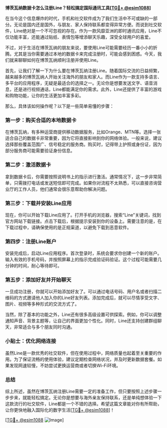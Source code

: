 **博茨瓦纳数据卡怎么注册Line？轻松搞定国际通讯工具[[TG💪+ @esim1088](https://t.me/s/esim1088)]**

在当今这个信息爆炸的时代，手机和社交软件成为了我们生活中不可或缺的一部分。无论是国内还是国外，与朋友、家人保持联系都变得异常方便。而说到社交软件，Line绝对是一个不可忽视的存在。作为一款风靡亚洲的即时通讯应用，Line不仅功能丰富，还能通过贴纸、表情包等增添聊天乐趣，深受全球用户的喜爱。

不过，对于生活在博茨瓦纳的朋友来说，要使用Line可能需要经历一番小小的折腾。尤其是当你需要通过本地的数据卡来完成注册时，可能会感到困惑。今天，我们就来聊聊如何在博茨瓦纳顺利注册并使用Line。

首先，让我们了解一下为什么要在博茨瓦纳注册Line。随着国际交流的日益频繁，越来越多的博茨瓦纳人开始关注海外的朋友和家人。而Line作为一款支持多语言、多平台的应用程序，无疑是最适合的选择之一。无论你是想要发送文字、语音消息，还是进行视频通话，Line都能满足你的需求。此外，Line还提供了丰富的游戏和购物功能，让你的生活更加丰富多彩。

那么，具体该如何操作呢？以下是一些简单易懂的步骤：

### 第一步：购买合适的本地数据卡

在博茨瓦纳，有多种运营商提供移动数据服务，比如Orange、MTN等。选择一张适合自己的数据卡非常重要，因为它将直接影响到你的网络体验。一般来说，建议选择那些覆盖范围广、信号稳定的服务商。购买时，记得带上护照或身份证，因为部分服务商可能需要验证身份信息。

### 第二步：激活数据卡

拿到数据卡后，你需要按照说明书上的指示进行激活。通常情况下，这一步非常简单，只需拨打电话或发送短信即可完成。如果你对流程不太熟悉，可以直接咨询营业厅的工作人员，他们通常会很乐意帮助你解决问题。

### 第三步：下载并安装Line应用

现在，你可以开始下载Line应用了。打开手机的浏览器，搜索“Line”关键词，找到官方网站下载链接。点击下载后，根据提示安装到你的设备上。需要注意的是，在下载过程中，请确保使用的是正规渠道，以避免下载到恶意软件。

### 第四步：注册Line账户

安装完成后，启动Line应用程序。首次登录时，系统会要求你创建一个新的账户。输入有效的手机号码，并按照屏幕上的指示完成验证码验证。这个过程可能需要几分钟的时间，耐心等待即可。

### 第五步：添加好友并开始聊天

一旦成功注册，你就可以开始添加好友了。可以通过电话号码、用户名或者扫描二维码的方式邀请他人加入你的Line好友列表。添加完成后，就可以尽情享受文字、图片、视频等多种形式的交流方式了。

当然，除了基本的功能之外，Line还有很多高级设置可供探索。例如，你可以调整通知声音、背景主题等，让自己的界面更加个性化。同时，Line还支持创建群组聊天，非常适合与多个朋友同时沟通。

### 小贴士：优化网络连接

虽然Line是一款优秀的社交软件，但在使用过程中，网络质量也起着至关重要的作用。为了保证流畅的使用体验，建议定期检查网络状况，并及时更新数据套餐。如果发现网速较慢，不妨尝试更换运营商或者切换Wi-Fi环境。

### 总结

综上所述，虽然在博茨瓦纳注册Line需要一定的准备工作，但只要按照上述步骤一步步来，就能轻松搞定。无论你是想要与海外亲友保持联系，还是单纯想体验一下这款流行的社交软件，Line都是一个不错的选择。希望这篇文章能对你有所帮助，让你更快地融入国际化的数字生活[[TG💪+ @esim1088](https://t.me/s/esim1088)]！

[[TG💪+ @esim1088](https://t.me/s/esim1088) ![Image](https://i.postimg.cc/4NQfJmqS/Snipaste-2025-05-13-00-14-12.png)]